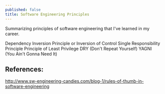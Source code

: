 ```yaml
---
published: false
title: Software Engineering Principles
---
```

Summarizing principles of software engineering that I've learned in my career.

Dependency Inversion Principle or Inversion of Control
Single Responsibility Principle
Principle of Least Privilege
DRY (Don't Repeat Yourself)
YAGNI (You Ain't Gonna Need It)

## References:
http://www.sw-engineering-candies.com/blog-1/rules-of-thumb-in-software-engineering